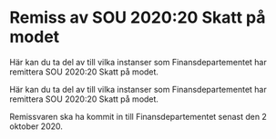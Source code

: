 # Remiss av SOU 2020:20 Skatt på modet

Här kan du ta del av till vilka instanser som Finansdepartementet har remittera SOU 2020:20 Skatt på modet.

Här kan du ta del av till vilka instanser som Finansdepartementet har remittera SOU 2020:20 Skatt på modet.

Remissvaren ska ha kommit in till Finansdepartementet senast den 2
oktober 2020.
